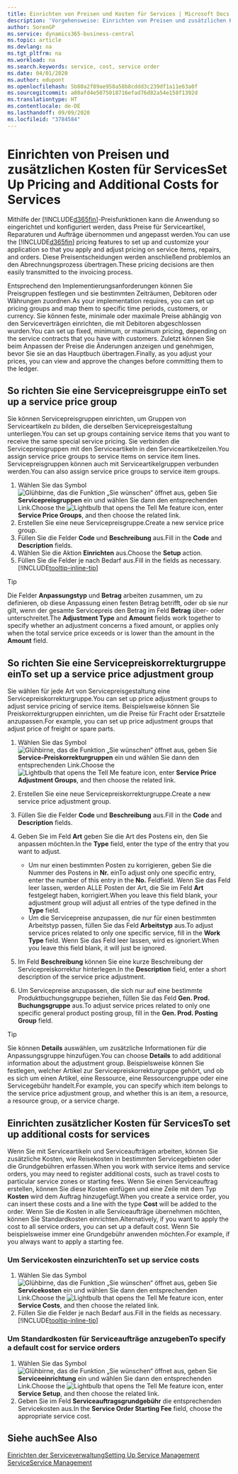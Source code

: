 ```yaml
---
title: Einrichten von Preisen und Kosten für Services | Microsoft Docs
description: 'Vorgehensweise: Einrichten von Preisen und zusätzlichen Kosten für Services.'
author: SorenGP
ms.service: dynamics365-business-central
ms.topic: article
ms.devlang: na
ms.tgt_pltfrm: na
ms.workload: na
ms.search.keywords: service, cost, service order
ms.date: 04/01/2020
ms.author: edupont
ms.openlocfilehash: 5b80a2f89ae958a58b8cddd3c239df1a11e63a0f
ms.sourcegitcommit: a80afd4e5075018716efad76d82a54e158f1392d
ms.translationtype: HT
ms.contentlocale: de-DE
ms.lasthandoff: 09/09/2020
ms.locfileid: "3784584"
---
```

# <a name="set-up-pricing-and-additional-costs-for-services"></a><span data-ttu-id="e1819-103">Einrichten von Preisen und zusätzlichen Kosten für Services</span><span class="sxs-lookup"><span data-stu-id="e1819-103">Set Up Pricing and Additional Costs for Services</span></span>
<span data-ttu-id="e1819-104">Mithilfe der [!INCLUDE[d365fin](includes/d365fin_md.md)]-Preisfunktionen kann die Anwendung so eingerichtet und konfiguriert werden, dass Preise für Serviceartikel, Reparaturen und Aufträge übernommen und angepasst werden.</span><span class="sxs-lookup"><span data-stu-id="e1819-104">You can use the [!INCLUDE[d365fin](includes/d365fin_md.md)] pricing features to set up and customize your application so that you apply and adjust pricing on service items, repairs, and orders.</span></span> <span data-ttu-id="e1819-105">Diese Preisentscheidungen werden anschließend problemlos an den Abrechnungsprozess übertragen.</span><span class="sxs-lookup"><span data-stu-id="e1819-105">These pricing decisions are then easily transmitted to the invoicing process.</span></span>  
  
<span data-ttu-id="e1819-106">Entsprechend den Implementierungsanforderungen können Sie Preisgruppen festlegen und sie bestimmten Zeiträumen, Debitoren oder Währungen zuordnen.</span><span class="sxs-lookup"><span data-stu-id="e1819-106">As your implementation requires, you can set up pricing groups and map them to specific time periods, customers, or currency.</span></span> <span data-ttu-id="e1819-107">Sie können feste, minimale oder maximale Preise abhängig von den Serviceverträgen einrichten, die mit Debitoren abgeschlossen wurden.</span><span class="sxs-lookup"><span data-stu-id="e1819-107">You can set up fixed, minimum, or maximum pricing, depending on the service contracts that you have with customers.</span></span> <span data-ttu-id="e1819-108">Zuletzt können Sie beim Anpassen der Preise die Änderungen anzeigen und genehmigen, bevor Sie sie an das Hauptbuch übertragen.</span><span class="sxs-lookup"><span data-stu-id="e1819-108">Finally, as you adjust your prices, you can view and approve the changes before committing them to the ledger.</span></span>  

## <a name="to-set-up-a-service-price-group"></a><span data-ttu-id="e1819-109">So richten Sie eine Servicepreisgruppe ein</span><span class="sxs-lookup"><span data-stu-id="e1819-109">To set up a service price group</span></span>
<span data-ttu-id="e1819-110">Sie können Servicepreisgruppen einrichten, um Gruppen von Serviceartikeln zu bilden, die derselben Servicepreisgestaltung unterliegen.</span><span class="sxs-lookup"><span data-stu-id="e1819-110">You can set up groups containing service items that you want to receive the same special service pricing.</span></span> <span data-ttu-id="e1819-111">Sie verbinden die Servicepreisgruppen mit den Serviceartikeln in den Serviceartikelzeilen.</span><span class="sxs-lookup"><span data-stu-id="e1819-111">You assign service price groups to service items on service item lines.</span></span> <span data-ttu-id="e1819-112">Servicepreisgruppen können auch mit Serviceartikelgruppen verbunden werden.</span><span class="sxs-lookup"><span data-stu-id="e1819-112">You can also assign service price groups to service item groups.</span></span>  

1. <span data-ttu-id="e1819-113">Wählen Sie das Symbol ![Glühbirne, das die Funktion „Sie wünschen“ öffnet](media/ui-search/search_small.png "Was möchten Sie tun?") aus, geben Sie **Servicepreisgruppen** ein und wählen Sie dann den entsprechenden Link.</span><span class="sxs-lookup"><span data-stu-id="e1819-113">Choose the ![Lightbulb that opens the Tell Me feature](media/ui-search/search_small.png "Tell me what you want to do") icon, enter **Service Price Groups**, and then choose the related link.</span></span>  
2. <span data-ttu-id="e1819-114">Erstellen Sie eine neue Servicepreisgruppe.</span><span class="sxs-lookup"><span data-stu-id="e1819-114">Create a new service price group.</span></span>  
3. <span data-ttu-id="e1819-115">Füllen Sie die Felder **Code** und **Beschreibung** aus.</span><span class="sxs-lookup"><span data-stu-id="e1819-115">Fill in the **Code** and **Description** fields.</span></span>  
4. <span data-ttu-id="e1819-116">Wählen Sie die Aktion **Einrichten** aus.</span><span class="sxs-lookup"><span data-stu-id="e1819-116">Choose the **Setup** action.</span></span>  
2. <span data-ttu-id="e1819-117">Füllen Sie die Felder je nach Bedarf aus.</span><span class="sxs-lookup"><span data-stu-id="e1819-117">Fill in the fields as necessary.</span></span> [!INCLUDE[tooltip-inline-tip](includes/tooltip-inline-tip_md.md)]  

 > [!Tip]
 > <span data-ttu-id="e1819-118">Die Felder **Anpassungstyp** und **Betrag** arbeiten zusammen, um zu definieren, ob diese Anpassung einen festen Betrag betrifft, oder ob sie nur gilt, wenn der gesamte Servicepreis den Betrag im Feld **Betrag** über- oder unterschreitet.</span><span class="sxs-lookup"><span data-stu-id="e1819-118">The **Adjustment Type** and **Amount** fields work together to specify whether an adjustment concerns a fixed amount, or applies only when the total service price exceeds or is lower than the amount in the **Amount** field.</span></span>  

## <a name="to-set-up-a-service-price-adjustment-group"></a><span data-ttu-id="e1819-119">So richten Sie eine Servicepreiskorrekturgruppe ein</span><span class="sxs-lookup"><span data-stu-id="e1819-119">To set up a service price adjustment group</span></span>  
<span data-ttu-id="e1819-120">Sie wählen für jede Art von Servicepreisgestaltung eine Servicepreiskorrekturgruppe.</span><span class="sxs-lookup"><span data-stu-id="e1819-120">You can set up price adjustment groups to adjust service pricing of service items.</span></span> <span data-ttu-id="e1819-121">Beispielsweise können Sie Preiskorrekturgruppen einrichten, um die Preise für Fracht oder Ersatzteile anzupassen.</span><span class="sxs-lookup"><span data-stu-id="e1819-121">For example, you can set up price adjustment groups that adjust price of freight or spare parts.</span></span>  
  
1. <span data-ttu-id="e1819-122">Wählen Sie das Symbol ![Glühbirne, das die Funktion „Sie wünschen“ öffnet](media/ui-search/search_small.png "Was möchten Sie tun?") aus, geben Sie **Service-Preiskorrekturgruppen** ein und wählen Sie dann den entsprechenden Link.</span><span class="sxs-lookup"><span data-stu-id="e1819-122">Choose the ![Lightbulb that opens the Tell Me feature](media/ui-search/search_small.png "Tell me what you want to do") icon, enter **Service Price Adjustment Groups**, and then choose the related link.</span></span>  
2. <span data-ttu-id="e1819-123">Erstellen Sie eine neue Servicepreiskorrekturgruppe.</span><span class="sxs-lookup"><span data-stu-id="e1819-123">Create a new service price adjustment group.</span></span>  
3. <span data-ttu-id="e1819-124">Füllen Sie die Felder **Code** und **Beschreibung** aus.</span><span class="sxs-lookup"><span data-stu-id="e1819-124">Fill in the **Code** and **Description** fields.</span></span>  
4. <span data-ttu-id="e1819-125">Geben Sie im Feld **Art** geben Sie die Art des Postens ein, den Sie anpassen möchten.</span><span class="sxs-lookup"><span data-stu-id="e1819-125">In the **Type** field, enter the type of the entry that you want to adjust.</span></span>  
  
    * <span data-ttu-id="e1819-126">Um nur einen bestimmten Posten zu korrigieren, geben Sie die Nummer des Postens in **Nr.** ein</span><span class="sxs-lookup"><span data-stu-id="e1819-126">To adjust only one specific entry, enter the number of this entry in the **No.**</span></span> <span data-ttu-id="e1819-127">Feld</span><span class="sxs-lookup"><span data-stu-id="e1819-127">field.</span></span> <span data-ttu-id="e1819-128">Wenn Sie das Feld leer lassen, werden ALLE Posten der Art, die Sie im Feld **Art** festgelegt haben, korrigiert.</span><span class="sxs-lookup"><span data-stu-id="e1819-128">When you leave this field blank, your adjustment group will adjust all entries of the type defined in the **Type** field.</span></span>  
    * <span data-ttu-id="e1819-129">Um die Servicepreise anzupassen, die nur für einen bestimmten Arbeitstyp passen, füllen Sie das Feld **Arbeitstyp** aus.</span><span class="sxs-lookup"><span data-stu-id="e1819-129">To adjust service prices related to only one specific service, fill in the **Work Type** field.</span></span> <span data-ttu-id="e1819-130">Wenn Sie das Feld leer lassen, wird es ignoriert.</span><span class="sxs-lookup"><span data-stu-id="e1819-130">When you leave this field blank, it will just be ignored.</span></span>  
  
5. <span data-ttu-id="e1819-131">Im Feld **Beschreibung** können Sie eine kurze Beschreibung der Servicepreiskorrektur hinterlegen.</span><span class="sxs-lookup"><span data-stu-id="e1819-131">In the **Description** field, enter a short description of the service price adjustment.</span></span>  
6. <span data-ttu-id="e1819-132">Um Servicepreise anzupassen, die sich nur auf eine bestimmte Produktbuchungsgruppe beziehen, füllen Sie das Feld **Gen. Prod. Buchungsgruppe** aus.</span><span class="sxs-lookup"><span data-stu-id="e1819-132">To adjust service prices related to only one specific general product posting group, fill in the **Gen. Prod. Posting Group** field.</span></span>

> [!Tip]
> <span data-ttu-id="e1819-133">Sie können **Details** auswählen, um zusätzliche Informationen für die Anpassungsgruppe hinzufügen.</span><span class="sxs-lookup"><span data-stu-id="e1819-133">You can choose **Details** to add additional information about the adjustment group.</span></span> <span data-ttu-id="e1819-134">Beispielsweise können Sie festlegen, welcher Artikel zur Servicepreiskorrekturgruppe gehört, und ob es sich um einen Artikel, eine Ressource, eine Ressourcengruppe oder eine Servicegebühr handelt.</span><span class="sxs-lookup"><span data-stu-id="e1819-134">For example, you can specify which item belongs to the service price adjustment group, and whether this is an item, a resource, a resource group, or a service charge.</span></span>  

## <a name="to-set-up-additional-costs-for-services"></a><span data-ttu-id="e1819-135">Einrichten zusätzlicher Kosten für Services</span><span class="sxs-lookup"><span data-stu-id="e1819-135">To set up additional costs for services</span></span>
<span data-ttu-id="e1819-136">Wenn Sie mit Serviceartikeln und Serviceaufträgen arbeiten, können Sie zusätzliche Kosten, wie Reisekosten in bestimmten Servicegebieten oder die Grundgebühren erfassen.</span><span class="sxs-lookup"><span data-stu-id="e1819-136">When you work with service items and service orders, you may need to register additional costs, such as travel costs to particular service zones or starting fees.</span></span> <span data-ttu-id="e1819-137">Wenn Sie einen Serviceauftrag erstellen, können Sie diese Kosten einfügen und eine Zeile mit dem Typ **Kosten** wird dem Auftrag hinzugefügt.</span><span class="sxs-lookup"><span data-stu-id="e1819-137">When you create a service order, you can insert these costs and a line with the type **Cost** will be added to the order.</span></span> <span data-ttu-id="e1819-138">Wenn Sie die Kosten in alle Serviceaufträge übernehmen möchten, können Sie Standardkosten einrichten.</span><span class="sxs-lookup"><span data-stu-id="e1819-138">Alternatively, if you want to apply the cost to all service orders, you can set up a default cost.</span></span> <span data-ttu-id="e1819-139">Wenn Sie beispielsweise immer eine Grundgebühr anwenden möchten.</span><span class="sxs-lookup"><span data-stu-id="e1819-139">For example, if you always want to apply a starting fee.</span></span>
  
### <a name="to-set-up-service-costs"></a><span data-ttu-id="e1819-140">Um Servicekosten einzurichten</span><span class="sxs-lookup"><span data-stu-id="e1819-140">To set up service costs</span></span>
1. <span data-ttu-id="e1819-141">Wählen Sie das Symbol ![Glühbirne, das die Funktion „Sie wünschen“ öffnet](media/ui-search/search_small.png "Was möchten Sie tun?") aus, geben Sie **Servicekosten** ein und wählen Sie dann den entsprechenden Link.</span><span class="sxs-lookup"><span data-stu-id="e1819-141">Choose the ![Lightbulb that opens the Tell Me feature](media/ui-search/search_small.png "Tell me what you want to do") icon, enter **Service Costs**, and then choose the related link.</span></span> 
2. <span data-ttu-id="e1819-142">Füllen Sie die Felder je nach Bedarf aus.</span><span class="sxs-lookup"><span data-stu-id="e1819-142">Fill in the fields as necessary.</span></span> [!INCLUDE[tooltip-inline-tip](includes/tooltip-inline-tip_md.md)]  

### <a name="to-specify-a-default-cost-for-service-orders"></a><span data-ttu-id="e1819-143">Um Standardkosten für Serviceaufträge anzugeben</span><span class="sxs-lookup"><span data-stu-id="e1819-143">To specify a default cost for service orders</span></span>
1. <span data-ttu-id="e1819-144">Wählen Sie das Symbol ![Glühbirne, das die Funktion „Sie wünschen“ öffnet](media/ui-search/search_small.png "Tell Me-Funktion") aus, geben Sie **Serviceeinrichtung** ein und wählen Sie dann den entsprechenden Link.</span><span class="sxs-lookup"><span data-stu-id="e1819-144">Choose the ![Lightbulb that opens the Tell Me feature](media/ui-search/search_small.png "Tell me what you want to do") icon, enter **Service Setup**, and then choose the related link.</span></span> 
2. <span data-ttu-id="e1819-145">Geben Sie im Feld **Serviceauftragsgrundgebühr** die entsprechenden Servicekosten aus.</span><span class="sxs-lookup"><span data-stu-id="e1819-145">In the **Service Order Starting Fee** field, choose the appropriate service cost.</span></span>

## <a name="see-also"></a><span data-ttu-id="e1819-146">Siehe auch</span><span class="sxs-lookup"><span data-stu-id="e1819-146">See Also</span></span>
[<span data-ttu-id="e1819-147">Einrichten der Serviceverwaltung</span><span class="sxs-lookup"><span data-stu-id="e1819-147">Setting Up Service Management</span></span>](service-setup-service.md)  
[<span data-ttu-id="e1819-148">Service</span><span class="sxs-lookup"><span data-stu-id="e1819-148">Service Management</span></span>](service-service.md)  
